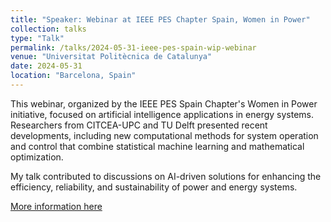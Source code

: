 ```yaml
---
title: "Speaker: Webinar at IEEE PES Chapter Spain, Women in Power"
collection: talks
type: "Talk"
permalink: /talks/2024-05-31-ieee-pes-spain-wip-webinar
venue: "Universitat Politècnica de Catalunya"
date: 2024-05-31
location: "Barcelona, Spain"
---
```

This webinar, organized by the IEEE PES Spain Chapter's Women in Power initiative, focused on artificial intelligence applications in energy systems. Researchers from CITCEA-UPC and TU Delft presented recent developments, including new computational methods for system operation and control that combine statistical machine learning and mathematical optimization.

My talk contributed to discussions on AI-driven solutions for enhancing the efficiency, reliability, and sustainability of power and energy systems.

[More information here](https://ieeespain.org/event/ieee-pes-espana-artificial-intelligence-for-energy-systems-developments-from-tu_delft-and-citcea-upc/)
